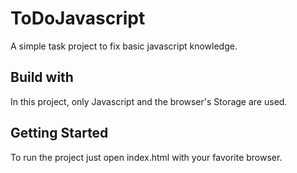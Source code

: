 # ToDoJavascript
A simple task project to fix basic javascript knowledge.

## Build with
In this project, only Javascript and the browser's Storage are used.

## Getting Started
To run the project just open index.html with your favorite browser.